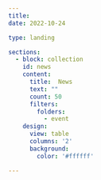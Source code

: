 ```yaml
---
title: 
date: 2022-10-24

type: landing

sections:
  - block: collection
    id: news
    content:
      title:  News 
      text: ""
      count: 50
      filters:
        folders:
          - event
    design:
      view: table
      columns: '2' 
      background:
        color: '#ffffff' 

---    
```


